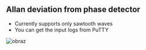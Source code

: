 ## Allan deviation from phase detector

* Currently supports only sawtooth waves
* You can get the input logs from PuTTY

![obraz](https://user-images.githubusercontent.com/88160019/150651522-0fbb7674-03f7-4fa1-9ec2-1d1abac77af1.png)
